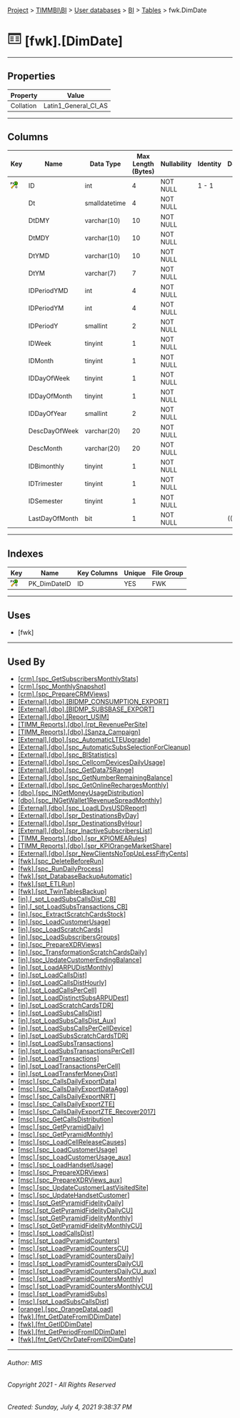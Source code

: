 #### 

[Project](../../../../index.md) > [TIMMBI\\BI](../../../index.md) > [User databases](../../index.md) > [BI](../index.md) > [Tables](Tables.md) > fwk.DimDate

# ![Tables](../../../../Images/Table32.png) [fwk].[DimDate]

---

## <a name="#properties"></a>Properties

| Property | Value |
|---|---|
| Collation | Latin1_General_CI_AS |


---

## <a name="#columns"></a>Columns

| Key | Name | Data Type | Max Length (Bytes) | Nullability | Identity | Default |
|---|---|---|---|---|---|---|
| [![Cluster Primary Key PK_DimDateID: ID](../../../../Images/pkcluster.png)](#indexes) | ID | int | 4 | NOT NULL | 1 - 1 |  |
|  | Dt | smalldatetime | 4 | NOT NULL |  |  |
|  | DtDMY | varchar(10) | 10 | NOT NULL |  |  |
|  | DtMDY | varchar(10) | 10 | NOT NULL |  |  |
|  | DtYMD | varchar(10) | 10 | NOT NULL |  |  |
|  | DtYM | varchar(7) | 7 | NOT NULL |  |  |
|  | IDPeriodYMD | int | 4 | NOT NULL |  |  |
|  | IDPeriodYM | int | 4 | NOT NULL |  |  |
|  | IDPeriodY | smallint | 2 | NOT NULL |  |  |
|  | IDWeek | tinyint | 1 | NOT NULL |  |  |
|  | IDMonth | tinyint | 1 | NOT NULL |  |  |
|  | IDDayOfWeek | tinyint | 1 | NOT NULL |  |  |
|  | IDDayOfMonth | tinyint | 1 | NOT NULL |  |  |
|  | IDDayOfYear | smallint | 2 | NOT NULL |  |  |
|  | DescDayOfWeek | varchar(20) | 20 | NOT NULL |  |  |
|  | DescMonth | varchar(20) | 20 | NOT NULL |  |  |
|  | IDBimonthly | tinyint | 1 | NOT NULL |  |  |
|  | IDTrimester | tinyint | 1 | NOT NULL |  |  |
|  | IDSemester | tinyint | 1 | NOT NULL |  |  |
|  | LastDayOfMonth | bit | 1 | NOT NULL |  | ((0)) |


---

## <a name="#indexes"></a>Indexes

| Key | Name | Key Columns | Unique | File Group |
|---|---|---|---|---|
| [![Cluster Primary Key PK_DimDateID: ID](../../../../Images/pkcluster.png)](#indexes) | PK_DimDateID | ID | YES | FWK |


---

## <a name="#uses"></a>Uses

* [fwk]


---

## <a name="#usedby"></a>Used By

* [[crm].[spc_GetSubscribersMonthlyStats]](../Programmability/Stored_Procedures/spc_GetSubscribersMonthlyStats.md)
* [[crm].[spc_MonthlySnapshot]](../Programmability/Stored_Procedures/spc_MonthlySnapshot.md)
* [[crm].[spc_PrepareCRMViews]](../Programmability/Stored_Procedures/spc_PrepareCRMViews.md)
* [[External].[dbo].[BIDMP_CONSUMPTION_EXPORT]](../../External/Programmability/Stored_Procedures/BIDMP_CONSUMPTION_EXPORT.md)
* [[External].[dbo].[BIDMP_SUBSBASE_EXPORT]](../../External/Programmability/Stored_Procedures/BIDMP_SUBSBASE_EXPORT.md)
* [[External].[dbo].[Report_USIM]](../../External/Programmability/Stored_Procedures/Report_USIM.md)
* [[TIMM_Reports].[dbo].[rpt_RevenuePerSite]](../../TIMM_Reports/Programmability/Stored_Procedures/rpt_RevenuePerSite.md)
* [[TIMM_Reports].[dbo].[Sanza_Campaign]](../../TIMM_Reports/Programmability/Stored_Procedures/Sanza_Campaign.md)
* [[External].[dbo].[spc_AutomaticLTEUpgrade]](../../External/Programmability/Stored_Procedures/spc_AutomaticLTEUpgrade.md)
* [[External].[dbo].[spc_AutomaticSubsSelectionForCleanup]](../../External/Programmability/Stored_Procedures/spc_AutomaticSubsSelectionForCleanup.md)
* [[External].[dbo].[spc_BIStatistics]](../../External/Programmability/Stored_Procedures/spc_BIStatistics.md)
* [[External].[dbo].[spc_CellcomDevicesDailyUsage]](../../External/Programmability/Stored_Procedures/spc_CellcomDevicesDailyUsage.md)
* [[External].[dbo].[spc_GetData75Range]](../../External/Programmability/Stored_Procedures/spc_GetData75Range.md)
* [[External].[dbo].[spc_GetNumberRemainingBalance]](../../External/Programmability/Stored_Procedures/spc_GetNumberRemainingBalance.md)
* [[External].[dbo].[spc_GetOnlineRechargesMonthly]](../../External/Programmability/Stored_Procedures/spc_GetOnlineRechargesMonthly.md)
* [[dbo].[spc_INGetMoneyUsageDistribution]](../Programmability/Stored_Procedures/spc_INGetMoneyUsageDistribution.md)
* [[dbo].[spc_INGetWallet1RevenueSpreadMonthly]](../Programmability/Stored_Procedures/spc_INGetWallet1RevenueSpreadMonthly.md)
* [[External].[dbo].[spc_LoadLDvsUSDReport]](../../External/Programmability/Stored_Procedures/spc_LoadLDvsUSDReport.md)
* [[External].[dbo].[spr_DestinationsByDay]](../../External/Programmability/Stored_Procedures/spr_DestinationsByDay.md)
* [[External].[dbo].[spr_DestinationsByHour]](../../External/Programmability/Stored_Procedures/spr_DestinationsByHour.md)
* [[External].[dbo].[spr_InactiveSubscribersList]](../../External/Programmability/Stored_Procedures/spr_InactiveSubscribersList.md)
* [[TIMM_Reports].[dbo].[spr_KPIOMEARules]](../../TIMM_Reports/Programmability/Stored_Procedures/spr_KPIOMEARules.md)
* [[TIMM_Reports].[dbo].[spr_KPIOrangeMarketShare]](../../TIMM_Reports/Programmability/Stored_Procedures/spr_KPIOrangeMarketShare.md)
* [[External].[dbo].[spr_NewClientsNoTopUpLessFiftyCents]](../../External/Programmability/Stored_Procedures/spr_NewClientsNoTopUpLessFiftyCents.md)
* [[fwk].[spc_DeleteBeforeRun]](../Programmability/Stored_Procedures/spc_DeleteBeforeRun.md)
* [[fwk].[spc_RunDailyProcess]](../Programmability/Stored_Procedures/spc_RunDailyProcess.md)
* [[fwk].[spt_DatabaseBackupAutomatic]](../Programmability/Stored_Procedures/spt_DatabaseBackupAutomatic.md)
* [[fwk].[spt_ETLRun]](../Programmability/Stored_Procedures/spt_ETLRun.md)
* [[fwk].[spt_TwinTablesBackup]](../Programmability/Stored_Procedures/spt_TwinTablesBackup.md)
* [[in].[_spt_LoadSubsCallsDist_CB]](../Programmability/Stored_Procedures/_spt_LoadSubsCallsDist_CB.md)
* [[in].[_spt_LoadSubsTransactions_CB]](../Programmability/Stored_Procedures/_spt_LoadSubsTransactions_CB.md)
* [[in].[spc_ExtractScratchCardsStock]](../Programmability/Stored_Procedures/spc_ExtractScratchCardsStock.md)
* [[in].[spc_LoadCustomerUsage]](../Programmability/Stored_Procedures/spc_LoadCustomerUsage.md)
* [[in].[spc_LoadScratchCards]](../Programmability/Stored_Procedures/spc_LoadScratchCards.md)
* [[in].[spc_LoadSubscribersGroups]](../Programmability/Stored_Procedures/spc_LoadSubscribersGroups.md)
* [[in].[spc_PrepareXDRViews]](../Programmability/Stored_Procedures/spc_PrepareXDRViews.md)
* [[in].[spc_TransformationScratchCardsDaily]](../Programmability/Stored_Procedures/spc_TransformationScratchCardsDaily.md)
* [[in].[spc_UpdateCustomerEndingBalance]](../Programmability/Stored_Procedures/spc_UpdateCustomerEndingBalance.md)
* [[in].[spt_LoadARPUDistMonthly]](../Programmability/Stored_Procedures/spt_LoadARPUDistMonthly.md)
* [[in].[spt_LoadCallsDist]](../Programmability/Stored_Procedures/spt_LoadCallsDist.md)
* [[in].[spt_LoadCallsDistHourly]](../Programmability/Stored_Procedures/spt_LoadCallsDistHourly.md)
* [[in].[spt_LoadCallsPerCell]](../Programmability/Stored_Procedures/spt_LoadCallsPerCell.md)
* [[in].[spt_LoadDistinctSubsARPUDest]](../Programmability/Stored_Procedures/spt_LoadDistinctSubsARPUDest.md)
* [[in].[spt_LoadScratchCardsTDR]](../Programmability/Stored_Procedures/spt_LoadScratchCardsTDR.md)
* [[in].[spt_LoadSubsCallsDist]](../Programmability/Stored_Procedures/spt_LoadSubsCallsDist.md)
* [[in].[spt_LoadSubsCallsDist_Aux]](../Programmability/Stored_Procedures/spt_LoadSubsCallsDist_Aux.md)
* [[in].[spt_LoadSubsCallsPerCellDevice]](../Programmability/Stored_Procedures/spt_LoadSubsCallsPerCellDevice.md)
* [[in].[spt_LoadSubsScratchCardsTDR]](../Programmability/Stored_Procedures/spt_LoadSubsScratchCardsTDR.md)
* [[in].[spt_LoadSubsTransactions]](../Programmability/Stored_Procedures/spt_LoadSubsTransactions.md)
* [[in].[spt_LoadSubsTransactionsPerCell]](../Programmability/Stored_Procedures/spt_LoadSubsTransactionsPerCell.md)
* [[in].[spt_LoadTransactions]](../Programmability/Stored_Procedures/spt_LoadTransactions.md)
* [[in].[spt_LoadTransactionsPerCell]](../Programmability/Stored_Procedures/spt_LoadTransactionsPerCell.md)
* [[in].[spt_LoadTransferMoneyDist]](../Programmability/Stored_Procedures/spt_LoadTransferMoneyDist.md)
* [[msc].[spc_CallsDailyExportData]](../Programmability/Stored_Procedures/spc_CallsDailyExportData.md)
* [[msc].[spc_CallsDailyExportDataAgg]](../Programmability/Stored_Procedures/spc_CallsDailyExportDataAgg.md)
* [[msc].[spc_CallsDailyExportNRT]](../Programmability/Stored_Procedures/spc_CallsDailyExportNRT.md)
* [[msc].[spc_CallsDailyExportZTE]](../Programmability/Stored_Procedures/spc_CallsDailyExportZTE.md)
* [[msc].[spc_CallsDailyExportZTE_Recover2017]](../Programmability/Stored_Procedures/spc_CallsDailyExportZTE_Recover2017.md)
* [[msc].[spc_GetCallsDistribution]](../Programmability/Stored_Procedures/spc_GetCallsDistribution.md)
* [[msc].[spc_GetPyramidDaily]](../Programmability/Stored_Procedures/spc_GetPyramidDaily.md)
* [[msc].[spc_GetPyramidMonthly]](../Programmability/Stored_Procedures/spc_GetPyramidMonthly.md)
* [[msc].[spc_LoadCellReleaseCauses]](../Programmability/Stored_Procedures/spc_LoadCellReleaseCauses.md)
* [[msc].[spc_LoadCustomerUsage]](../Programmability/Stored_Procedures/spc_LoadCustomerUsage_000g.md)
* [[msc].[spc_LoadCustomerUsage_aux]](../Programmability/Stored_Procedures/spc_LoadCustomerUsage_aux.md)
* [[msc].[spc_LoadHandsetUsage]](../Programmability/Stored_Procedures/spc_LoadHandsetUsage.md)
* [[msc].[spc_PrepareXDRViews]](../Programmability/Stored_Procedures/spc_PrepareXDRViews_000h.md)
* [[msc].[spc_PrepareXDRViews_aux]](../Programmability/Stored_Procedures/spc_PrepareXDRViews_aux.md)
* [[msc].[spc_UpdateCustomerLastVisitedSite]](../Programmability/Stored_Procedures/spc_UpdateCustomerLastVisitedSite.md)
* [[msc].[spc_UpdateHandsetCustomer]](../Programmability/Stored_Procedures/spc_UpdateHandsetCustomer.md)
* [[msc].[spt_GetPyramidFidelityDaily]](../Programmability/Stored_Procedures/spt_GetPyramidFidelityDaily.md)
* [[msc].[spt_GetPyramidFidelityDailyCU]](../Programmability/Stored_Procedures/spt_GetPyramidFidelityDailyCU.md)
* [[msc].[spt_GetPyramidFidelityMonthly]](../Programmability/Stored_Procedures/spt_GetPyramidFidelityMonthly.md)
* [[msc].[spt_GetPyramidFidelityMonthlyCU]](../Programmability/Stored_Procedures/spt_GetPyramidFidelityMonthlyCU.md)
* [[msc].[spt_LoadCallsDist]](../Programmability/Stored_Procedures/spt_LoadCallsDist_000j.md)
* [[msc].[spt_LoadPyramidCounters]](../Programmability/Stored_Procedures/spt_LoadPyramidCounters.md)
* [[msc].[spt_LoadPyramidCountersCU]](../Programmability/Stored_Procedures/spt_LoadPyramidCountersCU.md)
* [[msc].[spt_LoadPyramidCountersDaily]](../Programmability/Stored_Procedures/spt_LoadPyramidCountersDaily.md)
* [[msc].[spt_LoadPyramidCountersDailyCU]](../Programmability/Stored_Procedures/spt_LoadPyramidCountersDailyCU.md)
* [[msc].[spt_LoadPyramidCountersDailyCU_aux]](../Programmability/Stored_Procedures/spt_LoadPyramidCountersDailyCU_aux.md)
* [[msc].[spt_LoadPyramidCountersMonthly]](../Programmability/Stored_Procedures/spt_LoadPyramidCountersMonthly.md)
* [[msc].[spt_LoadPyramidCountersMonthlyCU]](../Programmability/Stored_Procedures/spt_LoadPyramidCountersMonthlyCU.md)
* [[msc].[spt_LoadPyramidSubs]](../Programmability/Stored_Procedures/spt_LoadPyramidSubs.md)
* [[msc].[spt_LoadSubsCallsDist]](../Programmability/Stored_Procedures/spt_LoadSubsCallsDist_000k.md)
* [[orange].[spc_OrangeDataLoad]](../Programmability/Stored_Procedures/spc_OrangeDataLoad.md)
* [[fwk].[fnt_GetDateFromIDDimDate]](../Programmability/Functions/Scalar-valued_Functions/fnt_GetDateFromIDDimDate.md)
* [[fwk].[fnt_GetIDDimDate]](../Programmability/Functions/Scalar-valued_Functions/fnt_GetIDDimDate.md)
* [[fwk].[fnt_GetPeriodFromIDDimDate]](../Programmability/Functions/Scalar-valued_Functions/fnt_GetPeriodFromIDDimDate.md)
* [[fwk].[fnt_GetVChrDateFromIDDimDate]](../Programmability/Functions/Scalar-valued_Functions/fnt_GetVChrDateFromIDDimDate.md)


---

###### Author:  MIS

###### Copyright 2021 - All Rights Reserved

###### Created: Sunday, July 4, 2021 9:38:37 PM

